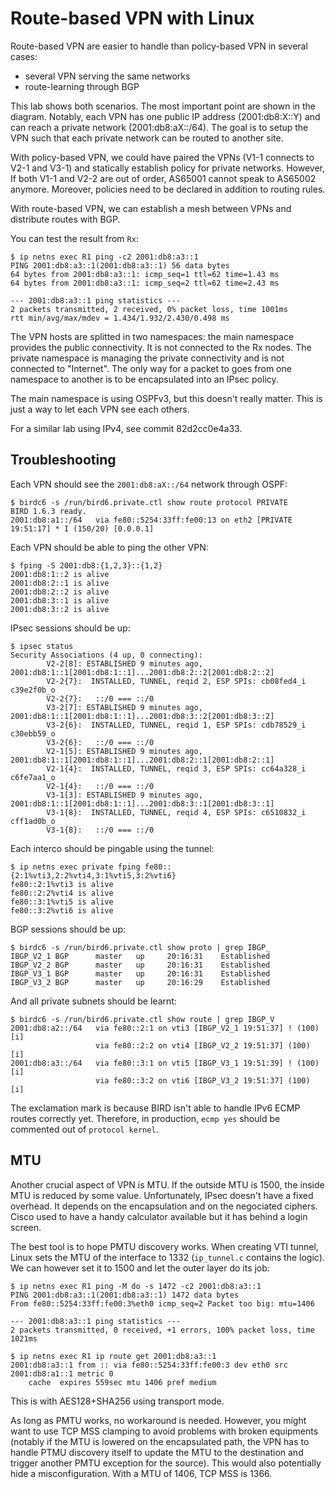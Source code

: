 # Route-based VPN with Linux

Route-based VPN are easier to handle than policy-based VPN in several cases:

 - several VPN serving the same networks
 - route-learning through BGP

This lab shows both scenarios. The most important point are shown in
the diagram. Notably, each VPN has one public IP address (2001:db8:X::Y)
and can reach a private network (2001:db8:aX::/64). The goal is to setup
the VPN such that each private network can be routed to another site.

With policy-based VPN, we could have paired the VPNs (V1-1 connects to
V2-1 and V3-1) and statically establish policy for private
networks. However, If both V1-1 and V2-2 are out of order, AS65001
cannot speak to AS65002 anymore. Moreover, policies need to be
declared in addition to routing rules.

With route-based VPN, we can establish a mesh between VPNs and
distribute routes with BGP.

You can test the result from `Rx`:

    $ ip netns exec R1 ping -c2 2001:db8:a3::1
    PING 2001:db8:a3::1(2001:db8:a3::1) 56 data bytes
    64 bytes from 2001:db8:a3::1: icmp_seq=1 ttl=62 time=1.43 ms
    64 bytes from 2001:db8:a3::1: icmp_seq=2 ttl=62 time=2.43 ms
    
    --- 2001:db8:a3::1 ping statistics ---
    2 packets transmitted, 2 received, 0% packet loss, time 1001ms
    rtt min/avg/max/mdev = 1.434/1.932/2.430/0.498 ms

The VPN hosts are splitted in two namespaces: the main namespace
provides the public connectivity. It is not connected to the Rx
nodes. The private namespace is managing the private connectivity and
is not connected to "Internet". The only way for a packet to goes from
one namespace to another is to be encapsulated into an IPsec policy.

The main namespace is using OSPFv3, but this doesn't really
matter. This is just a way to let each VPN see each others.

For a similar lab using IPv4, see commit 82d2cc0e4a33.

## Troubleshooting

Each VPN should see the `2001:db8:aX::/64` network through OSPF:

    $ birdc6 -s /run/bird6.private.ctl show route protocol PRIVATE
    BIRD 1.6.3 ready.
    2001:db8:a1::/64   via fe80::5254:33ff:fe00:13 on eth2 [PRIVATE 19:51:17] * I (150/20) [0.0.0.1]

Each VPN should be able to ping the other VPN:

    $ fping -S 2001:db8:{1,2,3}::{1,2}
    2001:db8:1::2 is alive
    2001:db8:2::1 is alive
    2001:db8:2::2 is alive
    2001:db8:3::1 is alive
    2001:db8:3::2 is alive

IPsec sessions should be up:

    $ ipsec status
    Security Associations (4 up, 0 connecting):
            V2-2[8]: ESTABLISHED 9 minutes ago, 2001:db8:1::1[2001:db8:1::1]...2001:db8:2::2[2001:db8:2::2]
            V2-2{7}:  INSTALLED, TUNNEL, reqid 2, ESP SPIs: cb08fed4_i c39e2f0b_o
            V2-2{7}:   ::/0 === ::/0
            V3-2[7]: ESTABLISHED 9 minutes ago, 2001:db8:1::1[2001:db8:1::1]...2001:db8:3::2[2001:db8:3::2]
            V3-2{6}:  INSTALLED, TUNNEL, reqid 1, ESP SPIs: cdb78529_i c30ebb59_o
            V3-2{6}:   ::/0 === ::/0
            V2-1[5]: ESTABLISHED 9 minutes ago, 2001:db8:1::1[2001:db8:1::1]...2001:db8:2::1[2001:db8:2::1]
            V2-1{4}:  INSTALLED, TUNNEL, reqid 3, ESP SPIs: cc64a328_i c6fe7aa1_o
            V2-1{4}:   ::/0 === ::/0
            V3-1[3]: ESTABLISHED 9 minutes ago, 2001:db8:1::1[2001:db8:1::1]...2001:db8:3::1[2001:db8:3::1]
            V3-1{8}:  INSTALLED, TUNNEL, reqid 4, ESP SPIs: c6510832_i cff1ad0b_o
            V3-1{8}:   ::/0 === ::/0

Each interco should be pingable using the tunnel:

    $ ip netns exec private fping fe80::{2:1%vti3,2:2%vti4,3:1%vti5,3:2%vti6}
    fe80::2:1%vti3 is alive
    fe80::2:2%vti4 is alive
    fe80::3:1%vti5 is alive
    fe80::3:2%vti6 is alive

BGP sessions should be up:

    $ birdc6 -s /run/bird6.private.ctl show proto | grep IBGP_
    IBGP_V2_1 BGP      master   up     20:16:31    Established
    IBGP_V2_2 BGP      master   up     20:16:31    Established
    IBGP_V3_1 BGP      master   up     20:16:31    Established
    IBGP_V3_2 BGP      master   up     20:16:29    Established

And all private subnets should be learnt:

    $ birdc6 -s /run/bird6.private.ctl show route | grep IBGP_V
    2001:db8:a2::/64   via fe80::2:1 on vti3 [IBGP_V2_1 19:51:37] ! (100) [i]
                       via fe80::2:2 on vti4 [IBGP_V2_2 19:51:37] (100) [i]
    2001:db8:a3::/64   via fe80::3:1 on vti5 [IBGP_V3_1 19:51:39] ! (100) [i]
                       via fe80::3:2 on vti6 [IBGP_V3_2 19:51:37] (100) [i]

The exclamation mark is because BIRD isn't able to handle IPv6 ECMP
routes correctly yet. Therefore, in production, `ecmp yes` should be
commented out of `protocol kernel`.

## MTU

Another crucial aspect of VPN is MTU. If the outside MTU is 1500, the
inside MTU is reduced by some value. Unfortunately, IPsec doesn't have
a fixed overhead. It depends on the encapsulation and on the
negociated ciphers. Cisco used to have a handy calculator available
but it has behind a login screen.

The best tool is to hope PMTU discovery works. When creating VTI
tunnel, Linux sets the MTU of the interface to 1332 (`ip_tunnel.c`
contains the logic). We can however set it to 1500 and let the outer
layer do its job:

    $ ip netns exec R1 ping -M do -s 1472 -c2 2001:db8:a3::1
    PING 2001:db8:a3::1(2001:db8:a3::1) 1472 data bytes
    From fe80::5254:33ff:fe00:3%eth0 icmp_seq=2 Packet too big: mtu=1406
    
    --- 2001:db8:a3::1 ping statistics ---
    2 packets transmitted, 0 received, +1 errors, 100% packet loss, time 1021ms
    
    $ ip netns exec R1 ip route get 2001:db8:a3::1
    2001:db8:a3::1 from :: via fe80::5254:33ff:fe00:3 dev eth0 src 2001:db8:a1::1 metric 0
        cache  expires 559sec mtu 1406 pref medium

This is with AES128+SHA256 using transport mode.

As long as PMTU works, no workaround is needed. However, you might
want to use TCP MSS clamping to avoid problems with broken equipments
(notably if the MTU is lowered on the encapsulated path, the VPN has
to handle PTMU discovery itself to update the MTU to the destination
and trigger another PMTU exception for the source). This would also
potentially hide a misconfiguration. With a MTU of 1406, TCP MSS is
1366.
